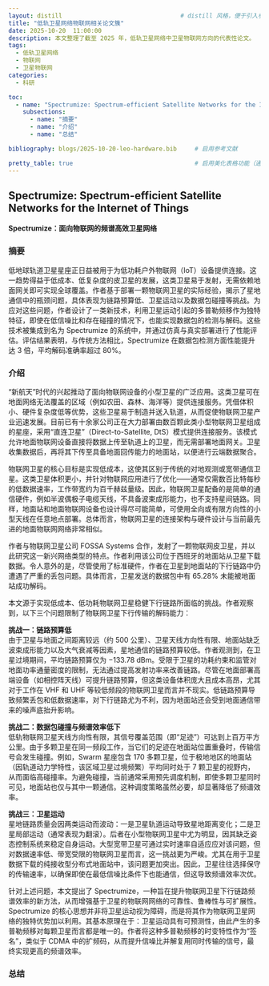 ```yaml
---
layout: distill                                 # distill 风格，便于引入参考文献
title: "低轨卫星网络物联网相关论文簇"
date: 2025-10-20  11:00:00
description: 本文整理了截至 2025 年，低轨卫星网络中卫星物联网方向的代表性论文。
tags:
  - 低轨卫星网络
  - 物联网
  - 卫星物联网
categories:
  - 科研

toc:
  - name: "Spectrumize: Spectrum-efficient Satellite Networks for the Internet of Things"
    subsections:
      - name: "摘要"
      - name: "介绍"
      - name: "总结"

bibliography: blogs/2025-10-20-leo-hardware.bib     # 启用参考文献

pretty_table: true                                  # 启用美化表格功能（通常用于加载 Bootstrap Table 等表格样式或脚本）
---
```


## Spectrumize: Spectrum-efficient Satellite Networks for the Internet of Things

**Spectrumize：面向物联网的频谱高效卫星网络<d-cite key="295559"></d-cite>**

### 摘要

低地球轨道卫星星座正日益被用于为低功耗户外物联网（IoT）设备提供连接。这一趋势得益于低成本、低复杂度的皮卫星的发展，这类卫星易于发射，无需依赖地面网关即可实现全球覆盖。作者基于部署一颗物联网卫星的实际经验，揭示了星地通信中的瓶颈问题，具体表现为链路预算低、卫星运动以及数据包碰撞等挑战。为应对这些问题，作者设计了一类新技术，利用卫星运动引起的多普勒频移作为独特特征，即使在低信噪比和存在碰撞的情况下，也能实现数据包的检测与解码。这些技术被集成到名为 Spectrumize 的系统中，并通过仿真与真实部署进行了性能评估。评估结果表明，与传统方法相比，Spectrumize 在数据包检测方面性能提升达 3 倍，平均解码准确率超过 80%。

### 介绍

“新航天”时代的兴起推动了面向物联网设备的小型卫星的广泛应用。这类卫星可在地面网络无法覆盖的区域（例如农田、森林、海洋等）提供连接服务。凭借体积小、硬件复杂度低等优势，这些卫星易于制造并送入轨道，从而促使物联网卫星产业迅速发展。目前已有十余家公司正在大力部署由数百颗此类小型物联网卫星组成的星座，采用“直连卫星”（Direct-to-Satellite, DtS）模式提供连接服务。该模式允许地面物联网设备直接将数据上传至轨道上的卫星，而无需部署地面网关。卫星收集数据后，再将其下传至具备地面回传能力的地面站，以便进行云端数据聚合。

物联网卫星的核心目标是实现低成本，这使其区别于传统的对地观测或宽带通信卫星。这类卫星体积更小，并针对物联网应用进行了优化——通常仅需数百比特每秒的低数据速率，工作带宽约为百千赫兹量级。因此，物联网卫星配备的是简单的通信硬件，例如半波偶极子电缆天线，不具备波束成形能力，也不支持星间链路。同样，地面站和地面物联网设备也设计得尽可能简单，可使用全向或有限方向性的小型天线在任意地点部署。总体而言，物联网卫星的连接架构与硬件设计与当前最先进的地面物联网网络非常相似。

作者与物联网卫星公司 FOSSA Systems 合作，发射了一颗物联网皮卫星，并以此研究这一新兴网络类型的特点。作者利用该公司位于西班牙的地面站从卫星下载数据。令人意外的是，尽管使用了标准硬件，作者在卫星到地面站的下行链路中仍遭遇了严重的丢包问题。具体而言，卫星发送的数据包中有 65.28% 未能被地面站成功解码。

本文源于实现低成本、低功耗物联网卫星稳健下行链路所面临的挑战。作者观察到，以下三个问题限制了物联网卫星下行传输的解码能力：

**挑战一：链路预算低**<br>
由于卫星与地面之间距离较远（约 500 公里）、卫星天线方向性有限、地面站缺乏波束成形能力以及大气衰减等因素，星地通信的链路预算较低。作者观测到，在卫星过境期间，平均链路预算仅为 −133.78 dBm。受限于卫星的功耗约束和监管对地面功率通量密度的限制，无法通过提高发射功率来改善链路。尽管在地面部署高端设备（如相控阵天线）可提升链路预算，但这类设备体积庞大且成本高昂，尤其对于工作在 VHF 和 UHF 等较低频段的物联网卫星而言并不现实。低链路预算导致频繁丢包和低数据速率，对下行链路尤为不利，因为地面站还会受到地面通信带来的噪声底抬升影响。

**挑战二：数据包碰撞与频谱效率低下**<br>
低轨物联网卫星天线方向性有限，其信号覆盖范围（即“足迹”）可达到上百万平方公里。由于多颗卫星在同一频段工作，当它们的足迹在地面站位置重叠时，传输信号会发生碰撞。例如，Swarm 星座包含 170 多颗卫星，位于极地地区的地面站（因轨道动力学特性，该区域卫星过境频繁）平均同时处于 7 颗卫星的视野内，从而面临高碰撞率。为避免碰撞，当前通常采用预先调度机制，即使多颗卫星同时可见，地面站也仅与其中一颗通信。这种调度策略虽然必要，却显著降低了频谱效率。

**挑战三：卫星运动**<br>
星地链路质量会因两类运动而波动：一是卫星轨道运动导致星地距离变化；二是卫星局部运动（通常表现为翻滚）。后者在小型物联网卫星中尤为明显，因其缺乏姿态控制系统来稳定自身运动。大型宽带卫星可通过实时速率自适应应对该问题，但对数据速率低、带宽受限的物联网卫星而言，这一挑战更为严峻。尤其在用于卫星数据下载的纯接收型分布式地面站中，该问题更加突出。因此，卫星往往选择保守的传输速率，以确保即使在最低信噪比条件下也能通信，但这导致频谱效率次优。

针对上述问题，本文提出了 Spectrumize，一种旨在提升物联网卫星下行链路频谱效率的新方法，从而增强基于卫星的物联网网络的可靠性、鲁棒性与可扩展性。Spectrumize 的核心思想并非将卫星运动视为障碍，而是将其作为物联网卫星网络的独特优势加以利用。其基本原理在于：卫星运动具有可预测性，由此产生的多普勒频移对每颗卫星而言都是唯一的。作者将这种多普勒频移的时变特性作为“签名”，类似于 CDMA 中的扩频码，从而提升信噪比并解复用同时传输的信号，最终实现更高的频谱效率。

### 总结


